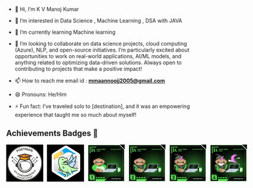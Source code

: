 - 👋 Hi, I’m K V Manoj Kumar
  
- 👀 I’m interested in Data Science , Machine Learning , DSA with JAVA
  
- 🌱 I’m currently learning Machine learning
  
- 💞️ I’m looking to collaborate on data science projects, cloud computing (Azure), NLP, and open-source initiatives. I’m particularly excited about opportunities to work on 
  real-world applications, AI/ML models, and anything related to optimizing data-driven solutions. Always open to contributing to projects that make a positive impact!
  
- 📫 How to reach me email id : **mmaannoojj2005@gmail.com**
  
- 😄 Pronouns: He/Him
  
- ⚡ Fun fact: I’ve traveled solo to [destination], and it was an empowering experience that taught me so much about myself!

## Achievements Badges 🏅
<div style='display:flex; align-items:center; gap: 10px;' align='center'>
  <img src="https://github.com/smartfellow1234/smartfellow1234/blob/main/photo_2024-10-22_19-20-27.jpg" width="100px" height="100px" />
  <img src="https://github.com/smartfellow1234/smartfellow1234/blob/main/photo_2024-10-22_19-05-57.jpg" width="100px" height="100px" />
  <img src="https://github.com/smartfellow1234/smartfellow1234/blob/main/photo_2024-10-22_19-07-07.jpg" width="100px" height="100px" />
  <img src="https://github.com/smartfellow1234/smartfellow1234/blob/main/photo_2024-10-22_19-07-09.jpg" width="100px" height="100px" />
  <img src="https://github.com/smartfellow1234/smartfellow1234/blob/main/photo_2024-10-22_19-07-12.jpg" width="100px" height="100px" />
  <img src="https://github.com/smartfellow1234/smartfellow1234/blob/main/photo_2024-10-22_19-07-15.jpg" width="100px" height="100px" />
</div>




<!---

--->
